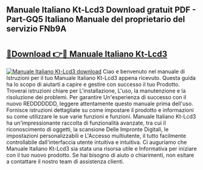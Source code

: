 ## Manuale Italiano Kt-Lcd3 Download gratuit PDF - Part-GQ5 Italiano Manuale del proprietario del servizio FNb9A

# <h2><a href="http://dfai5il.blite.top/?on=Manuale+Italiano+Kt-Lcd3">🔗Download 👉🔴 Manuale Italiano Kt-Lcd3</a></h2>

[![Manuale Italiano Kt-Lcd3 download](https://i.imgur.com/lujVjoI.png)](http://dfai5il.blite.top/?on=Manuale+Italiano+Kt-Lcd3)
Ciao e benvenuto nel manuale di Istruzioni per il tuo Manuale Italiano Kt-Lcd3 appena ricevuto. Questa guida ha lo scopo di aiutarti a capire e gestire con successo il tuo Prodotto. Troverai istruzioni chiare per L'installazione, L'uso, la manutenzione e la risoluzione dei problemi. Per garantire Un'esperienza di successo con il nuovo REDDDDDDD, leggere attentamente questo manuale prima dell'uso. Fornisce istruzioni dettagliate su come impostare il prodotto e informazioni su come utilizzare le sue varie funzioni e funzioni. Manuale Italiano Kt-Lcd3 ha un'impressionante raccolta di funzionalità avanzate, tra cui il riconoscimento di oggetti, la scansione Delle Impronte Digitali, le impostazioni personalizzabili e L'Accesso multiutente, il tutto facilmente controllabile dall'interfaccia utente intuitiva e intuitiva. Ci auguriamo che Manuale Italiano Kt-Lcd3 sia stata una risorsa utile e Informativa per iniziare con il tuo nuovo prodotto. Se hai bisogno di aiuto o chiarimenti, non esitare a contattare il nostro team di assistenza clienti.
